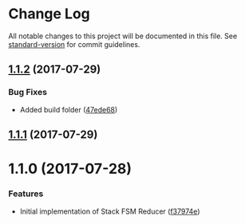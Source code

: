 # Change Log

All notable changes to this project will be documented in this file. See [standard-version](https://github.com/conventional-changelog/standard-version) for commit guidelines.

<a name="1.1.2"></a>
## [1.1.2](https://github.com/Odrinwhite/stack-fsm-reducer/compare/v1.1.1...v1.1.2) (2017-07-29)


### Bug Fixes

* Added build folder ([47ede68](https://github.com/Odrinwhite/stack-fsm-reducer/commit/47ede68))



<a name="1.1.1"></a>
## [1.1.1](https://github.com/Odrinwhite/stack-fsm-reducer/compare/v1.1.0...v1.1.1) (2017-07-29)



<a name="1.1.0"></a>
# 1.1.0 (2017-07-28)


### Features

* Initial implementation of Stack FSM Reducer ([f37974e](https://github.com/Odrinwhite/stack-fsm-reducer/commit/f37974e))
